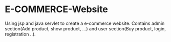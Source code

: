 # E-COMMERCE-Website
Using jsp and java servlet to create a e-commerce website. Contains admin section(Add product, show product, ...) and user section(Buy product, login, registration ..).
